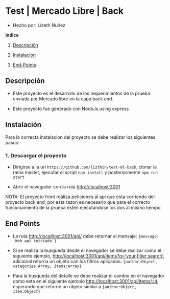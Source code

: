 # Test | Mercado Libre | Back

- Hecho por: Lizeth Nuñez

**Indice**

1. [Descripción](#description)

2. [Instalación](#install)

3. [End-Points](#endPoint)


<a id="description"></a>

## Descripción

- Este proyecto es el desarrollo de los requerimientos de la prueba enviada por Mercado libre en la capa back end.

- Este proyecto fue generado con NodeJs using express


<a id="install"></a>

## Instalación

Para la correcta instalacion del proyecto se debe realizar los siguientes pasos:

### 1. Descargar el proyecto

- Dirigirse a la url `https://github.com/lizthin/test-ml-back`, clonar la rama master, ejecutar el script `npm install` y posteriormente `npm run start`

- Abrir el navegador con la ruta [http://localhost:3001](http://localhost:3001)

NOTA: El proyecto front realiza peticiones al api que esta corriendo del proyecto back end, por esta razon es necesario que para el correcto funcionamiento de la prueba esten ejecutandose los dos al mismo tiempo

<a id="endPoint"></a>

## End Points
-  La ruta [http://localhost:3001/api/](http://localhost:3001/api/)
    debe retornar el mensaje: `{message: 'Web api iniciada'}`

- Si se realiza la busqueda desde el navegador se debe realizar como el siguiente ejemplo, [http://localhost:3001/api/items?q='your filter search'](http://localhost:3001/api/items?q=Iphone11), adicional retorna un objeto con los filtros aplicados: `{author:Object, categories:Array, items:Array}`

- Para la busqueda del detalle se debe realizar el cambio en el navegador como esta en el siguiente ejemplo [http://localhost:3001/api/items/:id](http://localhost:3001/api/items/MLA863083993), esperando que retorne un objeto similar a `{author:Object, item:Object}`
